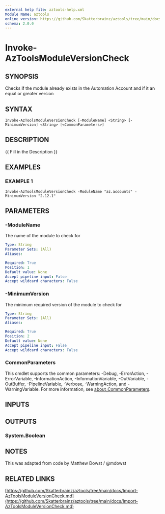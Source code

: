 ```yaml
---
external help file: aztools-help.xml
Module Name: aztools
online version: https://github.com/Skatterbrainz/aztools/tree/main/docs/Import-AzToolsModuleVersionCheck.md
schema: 2.0.0
---
```


# Invoke-AzToolsModuleVersionCheck

## SYNOPSIS
Checks if the module already exists in the Automation Account and if it an equal or greater version

## SYNTAX

```
Invoke-AzToolsModuleVersionCheck [-ModuleName] <String> [-MinimumVersion] <String> [<CommonParameters>]
```

## DESCRIPTION
{{ Fill in the Description }}

## EXAMPLES

### EXAMPLE 1
```
Invoke-AzToolsModuleVersionCheck -ModuleName "az.accounts" -MinimumVersion "2.12.1"
```

## PARAMETERS

### -ModuleName
The name of the module to check for

```yaml
Type: String
Parameter Sets: (All)
Aliases:

Required: True
Position: 1
Default value: None
Accept pipeline input: False
Accept wildcard characters: False
```

### -MinimumVersion
The minimum required version of the module to check for

```yaml
Type: String
Parameter Sets: (All)
Aliases:

Required: True
Position: 2
Default value: None
Accept pipeline input: False
Accept wildcard characters: False
```

### CommonParameters
This cmdlet supports the common parameters: -Debug, -ErrorAction, -ErrorVariable, -InformationAction, -InformationVariable, -OutVariable, -OutBuffer, -PipelineVariable, -Verbose, -WarningAction, and -WarningVariable. For more information, see [about_CommonParameters](http://go.microsoft.com/fwlink/?LinkID=113216).

## INPUTS

## OUTPUTS

### System.Boolean
## NOTES
This was adapted from code by Matthew Dowst / @mdowst

## RELATED LINKS

[https://github.com/Skatterbrainz/aztools/tree/main/docs/Import-AzToolsModuleVersionCheck.md](https://github.com/Skatterbrainz/aztools/tree/main/docs/Import-AzToolsModuleVersionCheck.md)

